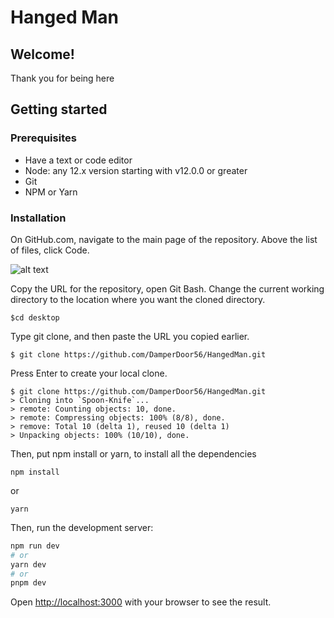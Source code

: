 # Hanged Man


## Welcome!

Thank you for being here

## Getting started

### Prerequisites

- Have a text or code editor
- Node: any 12.x version starting with v12.0.0 or greater
- Git
- NPM or Yarn

### Installation 
On GitHub.com, navigate to the main page of the repository. Above the list of files, click Code.

![alt text](https://docs.github.com/assets/cb-20363/images/help/repository/code-button.png)

Copy the URL for the repository, open Git Bash. Change the current working directory to the location where you want the cloned directory.

```
$cd desktop

```
Type git clone, and then paste the URL you copied earlier.
```
$ git clone https://github.com/DamperDoor56/HangedMan.git

```
Press Enter to create your local clone.

```
$ git clone https://github.com/DamperDoor56/HangedMan.git
> Cloning into `Spoon-Knife`...
> remote: Counting objects: 10, done.
> remote: Compressing objects: 100% (8/8), done.
> remove: Total 10 (delta 1), reused 10 (delta 1)
> Unpacking objects: 100% (10/10), done.
```
Then, put npm install or yarn, to install all the dependencies

```
npm install
```
or
```
yarn
```

Then, run the development server:

```bash
npm run dev
# or
yarn dev
# or
pnpm dev
```

Open [http://localhost:3000](http://localhost:3000) with your browser to see the result.
